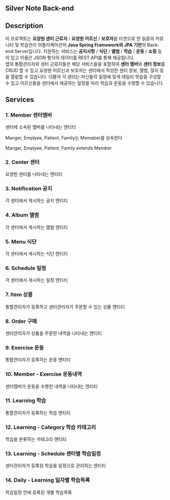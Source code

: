 ## Silver Note Back-end

## Description

이 프로젝트는 **요양원 센터 근로자** / **요양원 어르신** / **보호자**를 타겟으로 한 일종의 커뮤니티 및 학습관리 어플리케이션의 **Java Spring Framework와 JPA 기반**의 Back-end Server입니다. 지원하는 서비스는 **공지사항** / **식단** / **앨범** / **학습** / **운동** / **쇼핑** 등이 있고 이들은 JSON 형식의 데이터를 REST API를 통해 제공됩니다.  
앱의 통합관리자와 센터 근로자들은 해당 서비스들을 포함하여 **센터 멤버**와 **센터 정보**를 CRUD 할 수 있고 요양원 어르신과 보호자는 센터에서 작성한 센터 정보, 앨범, 일지 등을 열람할 수 있습니다. 더불어 각 센터는 자신들의 일정에 맞게 데일리 학습을 구성할 수 있고 어르신들을 센터에서 제공하는 일정을 따라 학습과 운동을 수행할 수 있습니다.

## Services

### 1. Member 센터멤버

센터에 소속된 멤버를 나타내는 엔티티

Manger, Emplyee, Patient, Family는 Memeber를 상속한다

Manger, Emplyee, Patient, Family extends Member


### 2. Center 센터

요양원 센터를 나타내는 엔티티


### 3. Notification 공지

각 센터에서 게시하는 공지 엔티티


### 4. Album 앨범

각 센터에서 게시하는 앨범 엔티티
    

### 5. Menu 식단

각 센터에서 게시하는 식단 엔티티


### 6. Schedule 일정

각 센터에서 게시하는 일정 엔티티


### 7. Item 상품

통합관리자가 등록하고 센터관리자가 주문할 수 있는 상품 엔티티


### 8. Order 구매

센터관리자가 상품을 주문한 내역을 나타내는 엔티티


### 9. Exercise 운동

통합관리자가 등록하는 운동 엔티티


### 10. Member - Exercise 운동내역

센터멤버가 운동을 수행한 내역을 나타내는 엔티티


### 11. Learning 학습

통합관리자가 등록하는 학습 엔티티


### 12. Learning - Category 학습 카테고리

학습을 분류하는 카테고리 엔티티


### 13. Learning - Schedule 센터별 학습일정

센터관리자가 등록된 학습을 일정으로 관리하는 엔티티


### 14. Daily - Learning 일자별 학습목록

학습일정 안에 등록된 개별 학습목록
